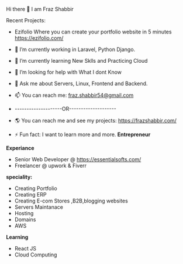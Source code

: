 Hi there 👋 I am Fraz Shabbir

Recent Projects:
- Ezifolio Where you can create your portfolio website in 5 minutes https://ezifolio.com/

- 🔭 I’m currently working in Laravel, Python Django.
- 🌱 I’m currently learning New Sklls and Practicing Cloud
- 🤔 I’m looking for help with What I dont Know
- 💬 Ask me about Servers, Linux, Frontend and Backend.
- 📫 You can reach me: fraz.shabbir54@gmail.com
- --------------------OR--------------------
- 🌎  You can reach me and see my projects: https://frazshabbir.com/
- ⚡ Fun fact: I want to learn more and more.
**Entrepreneur**

**Experiance**
- Senior Web Developer @ https://essentialsofts.com/
- Freelancer @ upwork & Fiverr

**speciality:**
 - Creating Portfolio
 - Creating ERP
 - Creating E-com Stores ,B2B,blogging websites
 - Servers Maintanace
 - Hosting
 - Domains
 - AWS
 
**Learning**
 - React JS
 - Cloud Computing



